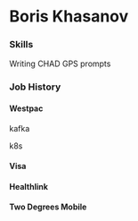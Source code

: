 # Boris Khasanov

### Skills

Writing CHAD GPS prompts

### Job History

#### Westpac

kafka

k8s

#### Visa

#### Healthlink

#### Two Degrees Mobile
